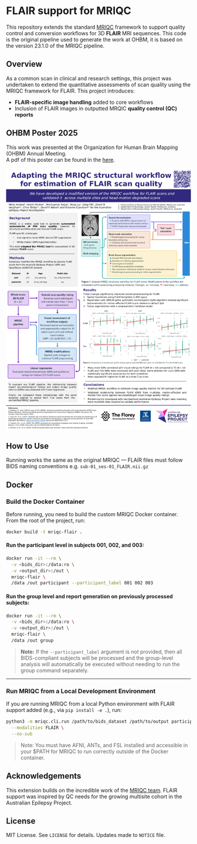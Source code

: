 # FLAIR support for MRIQC

This repository extends the standard [MRIQC](https://github.com/poldracklab/mriqc) framework to support quality control and conversion workflows for 3D **FLAIR** MRI sequences. This code is the original pipeline used to generate the work at OHBM, it is based on the version 23.1.0 of the MRIQC pipeline.

## Overview

As a common scan in clinical and research settings, this project was undertaken to extend the quantitative assessments of scan quality using the MRIQC framework for FLAIR. This project introduces:

- **FLAIR-specific image handling** added to core workflows
- Inclusion of FLAIR images in outputted MRQIC **quality control (QC) reports**

## OHBM Poster 2025

This work was presented at the Organization for Human Brain Mapping (OHBM) Annual Meeting.  
A pdf of this poster can be found in the [here](docs/mriqc-flair/OHBM_eposter_mriqcflair.pdf).

![Poster preview](docs/mriqc-flair/OHBM_eposter_mriqcflair.png)

## How to Use

Running works the same as the original MRIQC — FLAIR files must follow BIDS naming conventions e.g. `sub-01_ses-01_FLAIR.nii.gz`

## Docker

### Build the Docker Container

Before running, you need to build the custom MRIQC Docker container. From the root of the project, run:

```bash
docker build -t mriqc-flair .
```
#### Run the participant level in subjects 001, 002, and 003:

```bash
docker run -it --rm \
  -v <bids_dir>:/data:ro \
  -v <output_dir>:/out \
  mriqc-flair \
  /data /out participant --participant_label 001 002 003
```

#### Run the group level and report generation on previously processed subjects:

```bash
docker run -it --rm \
  -v <bids_dir>:/data:ro \
  -v <output_dir>:/out \
  mriqc-flair \
  /data /out group
```

> **Note:** If the `--participant_label` argument is not provided, then all BIDS-compliant subjects will be processed and the group-level analysis will automatically be executed without needing to run the group command separately.

---

### Run MRIQC from a Local Development Environment

If you are running MRIQC from a local Python environment with FLAIR support added (e.g., via `pip install -e .`), run:

```bash
python3 -m mriqc.cli.run /path/to/bids_dataset /path/to/output participant \
  --modalities FLAIR \
  --no-sub
```
> Note: You must have AFNI, ANTs, and FSL installed and accessible in your $PATH for MRIQC to run correctly outside of the Docker container.

## Acknowledgements

This extension builds on the incredible work of the [MRIQC team](https://mriqc.readthedocs.io). FLAIR support was inspired by QC needs for the growing multisite cohort in the Australian Epilepsy Project.

## License

MIT License. See `LICENSE` for details. Updates made to `NOTICE` file.
